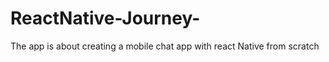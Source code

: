 # ReactNative-Journey-
The app is about creating a mobile chat  app with react Native from scratch 
